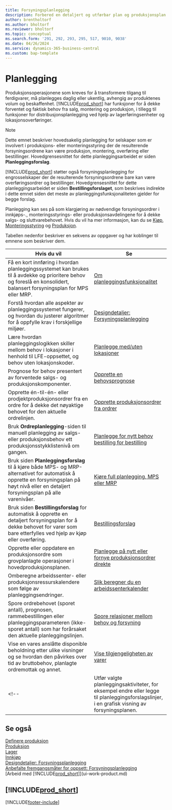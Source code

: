 ```yaml
---
title: Forsyningsplanlegging
description: Forbered en detaljert og utførbar plan og produksjonsplan for sluttmontering for salgs- og produksjonsbehov.
author: brentholtorf
ms.author: bholtorf
ms.reviewer: bholtorf
ms.topic: conceptual
ms.search.form: '291, 292, 293, 295, 517, 9010, 9038'
ms.date: 04/26/2024
ms.service: dynamics-365-business-central
ms.custom: bap-template
---
```

# Planlegging

Produksjonsoperasjonene som kreves for å transformere tilgang til ferdigvarer, må planlegges daglig eller ukentlig, avhengig av produktenes volum og beskaffenhet. [!INCLUDE[prod_short](includes/prod_short.md)] har funksjoner for å dekke forventet og faktisk behov fra salg, montering og produksjon, i tillegg til funksjoner for distribusjonsplanlegging ved hjelp av lagerføringsenheter og lokasjonsoverføringer.

> [!NOTE]
> Dette emnet beskriver hovedsakelig planlegging for selskaper som er involvert i produksjons- eller monteringsstyring der de resulterende forsyningsordrene kan være produksjon, montering, overføring eller bestillinger. Hovedgrensesnittet for dette planleggingsarbeidet er siden **Planleggingsforslag**.
>
> [!INCLUDE[prod_short](includes/prod_short.md)] støtter også forsyningsplanlegging for engrosselskaper der de resulterende forsyningsordrene bare kan være overføringsordrer og bestillinger. Hovedgrensesnittet for dette planleggingsarbeidet er siden **Bestillingsforslaget**, som beskrives indirekte i dette emnet siden det meste av planleggingsfunksjonaliteten gjelder for begge forslag.

Planlegging kan ses på som klargjøring av nødvendige forsyningsordrer i innkjøps-., monteringsstyrings- eller produksjonsavdelingene for å dekke salgs- og sluttvarebehovet. Hvis du vil ha mer informasjon, kan du se [Kjøp](purchasing-manage-purchasing.md), [Monteringsstyring](assembly-assemble-items.md) og [Produksjon](production-manage-manufacturing.md).

Tabellen nedenfor beskriver en sekvens av oppgaver og har koblinger til emnene som beskriver dem.  

|**Hvis du vil**|**Se**|  
|------------|-------------|  
|Få en kort innføring i hvordan planleggingssystemet kan brukes til å avdekke og prioritere behov og foreslå en konsolidert, balansert forsyningsplan for MPS eller MRP.|[Om planleggingsfunksjonalitet](production-about-planning-functionality.md)|
|Forstå hvordan alle aspekter av planleggingssystemet fungerer, og hvordan du justerer algoritmer for å oppfylle krav i forskjellige miljøer.|[Designdetaljer: Forsyningsplanlegging](design-details-supply-planning.md)|
|Lære hvordan planleggingslogikken skiller mellom behov i lokasjoner i henhold til LFE-oppsettet, og behov uten lokasjonskoder.|[Planlegge med/uten lokasjoner](production-planning-with-without-locations.md)|
|Prognose for behov presentert av forventede salgs- og produksjonskomponenter.|[Opprette en behovsprognose](production-how-to-create-a-forecast.md)|  
|Opprette én-til-én- eller prodjektproduksjonsordrer fra en ordre for å dekke det nøyaktige behovet for den aktuelle ordrelinjen.|[Opprette produksjonsordrer fra ordrer](production-how-to-create-production-orders-from-sales-orders.md)|
|Bruk **Ordreplanlegging**-siden til manuell planlegging av salgs- eller produksjonsbehov ett produksjonsstykklistenivå om gangen.|[Planlegge for nytt behov bestilling for bestilling](production-how-to-plan-for-new-demand.md)|
|Bruk siden **Planleggingsforslag** til å kjøre både MPS- og MRP-alternativet for automatisk å opprette en forsyningsplan på høyt nivå eller en detaljert forsyningsplan på alle varenivåer.|[Kjøre full planlegging, MPS eller MRP](production-how-to-run-mps-and-mrp.md)|
|Bruk siden **Bestillingsforslag** for automatisk å opprette en detaljert forsyningsplan for å dekke behovet for varer som bare etterfylles ved hjelp av kjøp eller overføring.|[Bestillingsforslag](production-about-planning-functionality.md#requisition-worksheet)|  
|Opprette eller oppdatere en produksjonsordre som grovplanlagte operasjoner i hovedproduksjonsplanen.|[Planlegge på nytt eller fornye produksjonsordrer direkte](production-how-to-replan-refresh-production-orders.md)|
|Omberegne arbeidssenter- eller produksjonsressurskalendere som følge av planleggingsendringer.|[Slik beregner du en arbeidssenterkalender](production-how-to-create-work-center-calendars.md#to-calculate-a-work-center-calendar)|
|Spore ordrebehovet (sporet antall), prognosen, rammebestillingen eller planleggingsparameteren (ikke-sporet antall) som har forårsaket den aktuelle planleggingslinjen.|[Spore relasjoner mellom behov og forsyning](production-how-track-demand-supply.md)|
|Vise en vares anslåtte disponible beholdning etter ulike visninger og se hvordan den påvirkes over tid av bruttobehov, planlagte ordremottak og annet.|[Vise tilgjengeligheten av varer](inventory-how-availability-overview.md)|  
<!--|Utfør valgte planleggingsaktiviteter, for eksempel endre eller legge til planleggingsforslagslinjer, i en grafisk visning av forsyningsplanen.|[Endre planleggingsforslag i en grafisk visning](production-how-to-modify-planning-suggestions-in-a-graphical-view.md)|-->

## Se også

[Definere produksjon](production-configure-production-processes.md)  
[Produksjon](production-manage-manufacturing.md)  
[Lager](inventory-manage-inventory.md)  
[Innkjøp](purchasing-manage-purchasing.md)  
[Designdetaljer: Forsyningsplanlegging](design-details-supply-planning.md)  
[Anbefalte fremgangsmåter for oppsett: Forsyningsplanlegging](setup-best-practices-supply-planning.md)  
[Arbeid med [!INCLUDE[prod_short](includes/prod_short.md)]](ui-work-product.md)

## [!INCLUDE[prod_short](includes/free_trial_md.md)]  


[!INCLUDE[footer-include](includes/footer-banner.md)]
